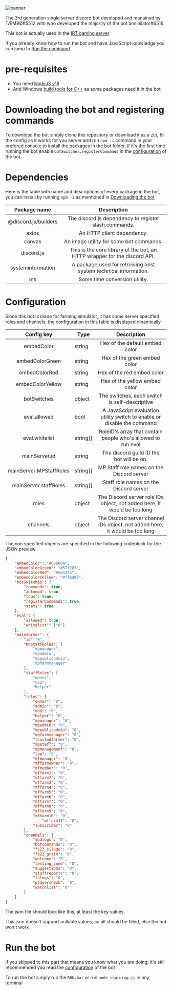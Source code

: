 
![banner](https://images-ext-1.discordapp.net/external/wt5QNFDTrF5DHZTNdjCnt9Bmiv--6BhLVkuRdYXEwqQ/%3Fsize%3D2048/https/cdn.discordapp.com/avatars/485793265568841728/3d955ae8ed32bde1a81aa12b7efcd5a5.png?width=230&height=230)

The 3rd generation single server discord bot developed and manained by TÆMBØ#5512 with who developed the majority of the bot annihilator#6516.

This bot is actually used in the [IRT gaming server](discord.gg/IRTGaming)

If you already know how to run the bot and have JavaScript knowledge you can jump to [Run the command](https://github.com/TAEMBO/IRTGaming-bot/main/README.md?plain=138)

# pre-requisites

- You need [NodeJS v16](https://nodejs.org/dist/v16.16.0/)
- And Windows [build tools for C++](https://www.google.com/url?sa=t&rct=j&q=&esrc=s&source=web&cd=&ved=2ahUKEwjfoK36gp_5AhUr5IUKHUSABBQQFnoECAQQAQ&url=https%3A%2F%2Fgo.microsoft.com%2Ffwlink%2F%3FLinkId%3D691126&usg=AOvVaw0geDw_h-TSCfzTMvYE2ZOw) as some packages need it in the bot

# Downloading the bot and registering commands

To download the bot simply clone this repository or download it as a zip, fill the config as it works for you server and run `npm -i` command in your prefered console to install the packages in the bot folder, if it's the first time running the bot enable `botSwitches.registerCommands` in the [configuration](https://github.com/TAEMBO/IRTGaming-bot/main/README.md?plain=35]) of the bot.

# Dependencies

Here is the table with name and descriptions of every package in the bot, you can install by running `npm -i` as mentioned in [Downloading the bot](https://github.com/TAEMBO/IRTGaming-bot/main/README.md?plain=15)

|     Package name     |                                    Description                                   |
|:--------------------:|:--------------------------------------------------------------------------------:|
| @discord.js/builders | The discord.js dependency to register slash commands.                            |
| axios                | An HTTP client dependency.                                                       |
| canvas               | An image utility for some bot commands.                                          |
| discord.js           | This is the core library of the bot, an HTTP wrapper for the discord API.        |
| systeminformation    | A package used for retreiving host system technical information.                 |
| ms                   | Some time conversion utility.                                                    |

# Configuration

Since this bot is made for farming simulator, it has some server specified roles and channels, the configuration in this table is displayed dinamically

|        Config key       | Type     |                               Description                                  |
|:-----------------------:|----------|:--------------------------------------------------------------------------:|
| embedColor              | string   | Hex of the default embed color                                             |
| embedColorGreen         | string   | Hex of the green embed color                                               |
| embedColorRed           | string   | Hex of the red embed color                                                 |
| embedColorYellow        | string   | Hex of the yellow embed color                                              |
| botSwitches             | object   | The switches, each switch is self-descriptive                              |
| eval.allowed            | bool     | A JavaScript evaluation utility switch to enable or disable the command    |
| eval.whitelist          | string[] | RoleID's array that contain people who's allowed to run eval               |
| mainServer.id           | string   | The discord guild ID the bot will be on.                                   |
| mainServer.MPStaffRoles | string[] | MP Staff role names on the Discord server                                  |
| mainServer.staffRoles   | string[] | Staff role names on the Discord server                                     |
| roles                   | object   | The Discord server role IDs object, not added here, it would be too long   |
| channels                | object   | The Discord server channel IDs object, not added here, it would be too long|

The non specified objects are specified in the following codeblock for the JSON preview

```json
{
	"embedColor": "#06860a",
	"embedColorGreen": "#57f287",
	"embedColorRed": "#ed4245",
	"embedColorYellow": "#ffbd06",
	"botSwitches": {
		"commands": true,
		"automod": true,
		"logs": true,
		"registerCommands": true,
		"stats": true
	},
	"eval": {
		"allowed": true,
		"whitelist": ["0"]
	},
	"mainServer": {
		"id":"0",
		"MPStaffRoles": [
			"mpmanager",
			"mpadmin",
			"mppublicadmin",
			"mpfarmmanager"
		],
		"staffRoles": [
			"owner",
			"mod",
			"helper"
		],
		"roles": {
			"owner": "0",
			"admin": "0",
			"mod": "0",
			"helper": "0",
			"mpmanager": "0",
			"mpadmin": "0",
			"mppublicadmin": "0",
			"mpfarmmanager": "0",
			"trustedfarmer": "0",
			"mpstaff": "0",
			"mpmanagement": "0",
			"loa": "0",
			"mfmanager": "0",
			"mffarmowner": "0",
			"mfmember": "0",
			"mffarm1": "0",
			"mffarm2": "0",
			"mffarm3": "0",
			"mffarm4": "0",
			"mffarm5": "0",
			"mffarm6": "0",
			"mffarm7": "0",
			"mffarm8": "0",
			"mffarm9": "0",
			"mffarm10": "0",
      			"mffarm11": "0",
			"subscriber": "0"
		},
		"channels": {
			"modlogs": "0",
			"botcommands": "0",
			"fs22_silage": "0",
			"fs22_grain": "0",
			"welcome": "0",
			"testing_zone": "0",
			"suggestions": "0",
			"staffreports": "0",
			"fslogs": "0",
			"playercheck": "0",
			"watchlist": "0"
		}
	}
}
```

The json file should look like this, at least the key values.

This json doesn't support nullable values, so all should be filled, else the bot won't work

# Run the bot

If you skipped to this part that means you know what you are doing, it's still recommended you read the [configuration](https://github.com/TAEMBO/IRTGaming-bot/main/README.md?plain=35]) of the bot

To run the bot simply run the `RUN.bat` or run `node sharding.js` in any terminal
